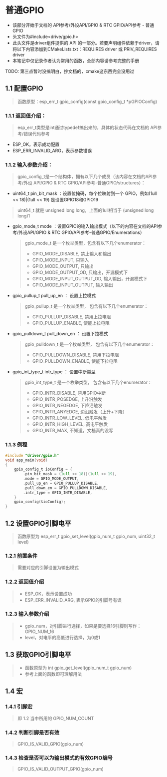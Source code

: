 # 普通GPIO
* 该部分开始于文档的 API参考/外设API/GPIO & RTC GPIO/API参考 - 普通GPIO
* 头文件为\#include<drive/gpio.h>
* 此头文件是driver组件提供的 API 的一部分。若要声明组件依赖于driver，请将以下内容添加到CMakeLists.txt：REQUIRES driver 或 PRIV_REQUIRES driver
* 本笔记中仅记录作者认为常用的函数，全部内容请参考完整的手册

TODO: 第三点暂时没搞明白，抄文档的，cmake这东西完全没用过

## 1.1 配置GPIO

> 函数原型：esp_err_t gpio_config(const gpio_config_t *pGPIOConfig) 

### 1.1.1 返回值介绍： 
> esp_err_t类型是int通过typedef搞出来的，具体的状态代码在文档的 API参考/错误代码参考
* ESP_OK，表示成功配置 
* ESP_ERR_INVALID_ARG，表示参数错误 

### 1.1.2 输入参数介绍： 
> gpio_config_t是一个结构体，拥有以下几个成员（该内容在文档的API参考/外设
> API/GPIO & RTC GPIO/API参考-普通GPIO/structures）：

* uint64_t pin_bit_mask  ：设置位掩码，每个位映射到一个 GPIO，例如(1ull << 18)|(1ull << 19) 是设置GPIO18和GPIO19 
> uint64_t 就是 unsigned long long，上面的1ull相当于 (unsigned long long)1 

* gpio_mode_t mode ：设置GPIO的输入输出模式（以下的内容在文档的API参考/外设API/GPIO & RTC GPIO/API参考-普通GPIO/Enumerations）
    > gpio_mode_t 是一个枚举类型，包含有以下几个enumerator：
    > * GPIO_MODE_DISABLE, 禁止输入和输出
    > * GPIO_MODE_INPUT, 只输入
    > * GPIO_MODE_OUTPUT,  只输出
    > * GPIO_MODE_OUTPUT_OD, 只输出，开漏模式下
    > * GPIO_MODE_INPUT_OUTPUT_OD, 输入输出，开漏模式下
    > * GPIO_MODE_INPUT_OUTPUT, 输入输出

* gpio_pullup_t pull_up_en ： 设置上拉模式
    > gpio_pullup_t 是一个枚举类型， 包含有以下几个enumerator：
    > * GPIO_PULLUP_DISABLE, 禁用上拉电阻
    > * GPIO_PULLUP_ENABLE, 使能上拉电阻

* gpio_pulldown_t pull_down_en ： 设置下拉模式
    > gpio_pulldown_t 是一个枚举类型， 包含有以下几个enumerator：
    > * GPIO_PULLDOWN_DISABLE, 禁用下拉电阻
    > * GPIO_PULLDOWN_ENABLE, 使能下拉电阻

* gpio_int_type_t intr_type ： 设置中断类型
    > gpio_int_type_t 是一个枚举类型， 包含有以下几个enumerator：
    > * GPIO_INTR_DISABLE, 禁用GPIO中断
    > * GPIO_INTR_POSEDGE, 上升沿触发
    > * GPIO_INTR_NEGEDGE, 下降沿触发
    > * GPIO_INTR_ANYEDGE, 边沿触发（上升+下降）
    > * GPIO_INTR_LOW_LEVEL, 低电平触发
    > * GPIO_INTR_HIGH_LEVEL, 高电平触发
    > * GPIO_INTR_MAX, 不知道，文档真的没写

### 1.1.3 例程
```c
#include "driver/gpio.h"
void app_main(void)
{
	gpio_config_t ioConfig = {
		.pin_bit_mask = (1ull << 18)|(1ull << 19),
		.mode = GPIO_MODE_OUTPUT,
        .pull_up_en = GPIO_PULLUP_DISABLE,
        .pull_down_en = GPIO_PULLDOWN_DISABLE,
        .intr_type = GPIO_INTR_DISABLE,
	}
	gpio_config(&ioConfig);
}
```

## 1.2 设置GPIO引脚电平
> 函数原型为 esp_err_t gpio_set_level(gpio_num_t gpio_num, uint32_t level)

### 1.2.1 前置条件
> 需要对应的引脚设置为输出模式

### 1.2.2 返回值介绍
> * ESP_OK，表示设置成功
> * ESP_ERR_INVALID_ARG, 表示GPIO的引脚号有误

### 1.2.3 输入参数介绍
> * gpio_num，对引脚进行选择，如果是要选择16引脚则写作：GPIO_NUM_16
> * level，对电平的高低进行选择，为0或1

## 1.3 获取GPIO引脚电平
> * 函数原型为 int gpio_get_level(gpio_num_t gpio_num)
> * 参考上面的函数即可理解用法

## 1.4 宏
### 1.4.1 引脚宏
> 即 1.2 当中所用的 GPIO_NUM_COUNT

### 1.4.2 判断引脚是否有效
> GPIO_IS_VALID_GPIO(gpio_num)

### 1.4.3 检查是否可以为输出模式的有效GPIO编号
> GPIO_IS_VALID_OUTPUT_GPIO(gpio_num)
